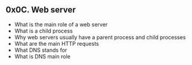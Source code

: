 ## 0x0C. Web server

- What is the main role of a web server
- What is a child process
- Why web servers usually have a parent process and child processes
- What are the main HTTP requests
- What DNS stands for
- What is DNS main role

